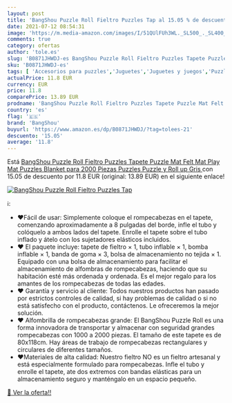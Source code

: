 ```yaml
---
layout: post
title: 'BangShou Puzzle Roll Fieltro Puzzles Tap al 15.05 % de descuento'
date: 2021-07-12 08:54:31
image: 'https://m.media-amazon.com/images/I/51QUlFUh3WL._SL500_._SL400_.jpg'
comments: true
category: ofertas
author: 'tole.es'
slug: 'B0871JHWDJ-es BangShou Puzzle Roll Fieltro Puzzles Tapete Puzzle Mat...'
sku: 'B0871JHWDJ-es'
tags: [ 'Accesorios para puzzles','Juguetes','Juguetes y juegos','Puzzles y rompecabezas','bangshou','puzzle','puzzles', ]
actualPrice: 11.8 EUR
currency: EUR
price: 11.8
comparePrice: 13.89 EUR
prodname: 'BangShou Puzzle Roll Fieltro Puzzles Tapete Puzzle Mat Felt Mat Play Mat Puzzles Blanket para 2000 Piezas Puzzles Puzzle y Roll up  Gris '
country: 'es'
flag: '🇪🇸'
brand: 'BangShou'
buyurl: 'https://www.amazon.es/dp/B0871JHWDJ/?tag=tolees-21'
descuento: '15.05'
average: '11.8'
---
```


Está [BangShou Puzzle Roll Fieltro Puzzles Tapete Puzzle Mat Felt Mat Play Mat Puzzles Blanket para 2000 Piezas Puzzles Puzzle y Roll up  Gris ](https://www.amazon.es/dp/B0871JHWDJ/?tag=tolees-21) con 15.05 de descuento por 11.8 EUR (original: 13.89 EUR) en el siguiente enlace!

[![BangShou Puzzle Roll Fieltro Puzzles Tap](https://m.media-amazon.com/images/I/51QUlFUh3WL._SL500_._SL400_.jpg)](https://www.amazon.es/dp/B0871JHWDJ/?tag=tolees-21)

ℹ️:

- ♥Fácil de usar: Simplemente coloque el rompecabezas en el tapete, comenzando aproximadamente a 8 pulgadas del borde, infle el tubo y colóquelo a ambos lados del tapete. Enrolle el tapete sobre el tubo inflado y átelo con los sujetadores elásticos incluidos.
- ♥ El paquete incluye: tapete de fieltro × 1, tubo inflable × 1, bomba inflable × 1, banda de goma × 3, bolsa de almacenamiento no tejida × 1. Equipado con una bolsa de almacenamiento para facilitar el almacenamiento de alfombras de rompecabezas, haciendo que su habitación esté más ordenada y ordenada. Es el mejor regalo para los amantes de los rompecabezas de todas las edades.
- ♥ Garantía y servicio al cliente: Todos nuestros productos han pasado por estrictos controles de calidad, si hay problemas de calidad o si no está satisfecho con el producto, contáctenos. Le ofreceremos la mejor solución.
- ♥ Alfombrilla de rompecabezas grande: El BangShou Puzzle Roll es una forma innovadora de transportar y almacenar con seguridad grandes rompecabezas con 1000 a 2000 piezas. El tamaño de este tapete es de 80x118cm. Hay áreas de trabajo de rompecabezas rectangulares y circulares de diferentes tamaños.
- ♥Materiales de alta calidad: Nuestro fieltro NO es un fieltro artesanal y está especialmente formulado para rompecabezas. Infle el tubo y enrolle el tapete, ate dos extremos con bandas elásticas para un almacenamiento seguro y manténgalo en un espacio pequeño.

[🛒 Ver la oferta!!](https://www.amazon.es/dp/B0871JHWDJ/?tag=tolees-21)
